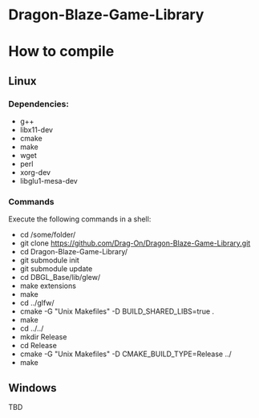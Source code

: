 Dragon-Blaze-Game-Library
=========================

# How to compile
## Linux
### Dependencies:
- g++
- libx11-dev
- cmake
- make
- wget
- perl
- xorg-dev
- libglu1-mesa-dev
### Commands
Execute the following commands in a shell:
- cd /some/folder/
- git clone https://github.com/Drag-On/Dragon-Blaze-Game-Library.git
- cd Dragon-Blaze-Game-Library/
- git submodule init
- git submodule update
- cd DBGL_Base/lib/glew/
- make extensions
- make
- cd ../glfw/
- cmake -G "Unix Makefiles" -D BUILD_SHARED_LIBS=true .
- make
- cd ../../
- mkdir Release
- cd Release
- cmake -G "Unix Makefiles" -D CMAKE_BUILD_TYPE=Release ../
- make
## Windows
TBD
